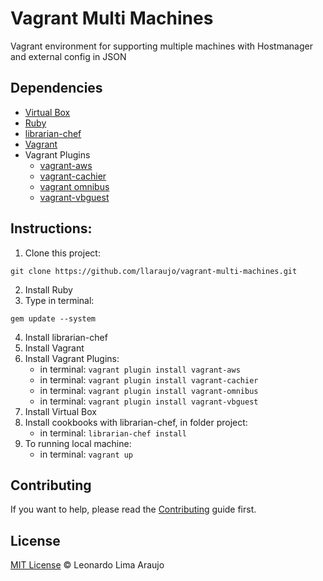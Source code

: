 # Vagrant Multi Machines
Vagrant environment for supporting multiple machines with Hostmanager and external config in JSON

## Dependencies
* [Virtual Box](https://www.virtualbox.org/)
* [Ruby](https://www.ruby-lang.org/pt/downloads/)
* [librarian-chef](https://github.com/applicationsonline/librarian-chef)
* [Vagrant](http://http://www.vagrantup.com/)
* Vagrant Plugins
   	* [vagrant-aws](https://github.com/mitchellh/vagrant-aws)
    * [vagrant-cachier](https://github.com/fgrehm/vagrant-cachier)
    * [vagrant omnibus](https://github.com/schisamo/vagrant-omnibus)
    * [vagrant-vbguest](https://github.com/dotless-de/vagrant-vbguest)

## Instructions:

1. Clone this project:
```
git clone https://github.com/llaraujo/vagrant-multi-machines.git
```
2. Install Ruby
3. Type in terminal:
```
gem update --system
```
4. Install librarian-chef
5. Install Vagrant
6. Install Vagrant Plugins:
	* in terminal: ```vagrant plugin install vagrant-aws```
	* in terminal: ```vagrant plugin install vagrant-cachier```
	* in terminal: ```vagrant plugin install vagrant-omnibus```
	* in terminal: ```vagrant plugin install vagrant-vbguest```
7. Install Virtual Box
8. Install cookbooks with librarian-chef, in folder project:
	* in terminal: ```librarian-chef install```
9. To running local machine:
	* in terminal: ```vagrant up```

## Contributing

If you want to help, please read the [Contributing](https://github.com/eduardolundgren/dotfiles/blob/master/CONTRIBUTING.md) guide first.

## License

[MIT License](http://llaraujo.mit-license.org/) © Leonardo Lima Araujo
